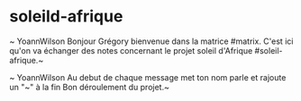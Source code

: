 # soleild-afrique

~ YoannWilson
Bonjour Grégory bienvenue dans la matrice #matrix.
C'est ici qu'on va échanger des notes concernant le projet soleil d'Afrique #soleil-afrique.~

~ YoannWilson
Au debut de chaque message met ton nom parle et rajoute un "~" à la fin
Bon déroulement du projet.~
